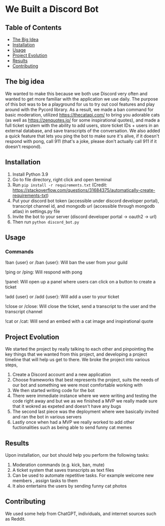 # We Built a Discord Bot

## Table of Contents

- [The Big Idea](#the-big-idea)
- [Installation](#installation)
- [Usage](#usage)
- [Project Evolution](#project-evolution)
- [Results](#results)
- [Contributing](#contributing)


## The big idea
We wanted to make this because we both use Discord very often and wanted to get more familiar with the application we use daily. The purpose of this bot was to be a playground for us to try out cool features and play around with the Pycord library. As a result, we made a ban command for basic moderation, utilized https://thecatapi.com/ to bring you adorable cats (as well as https://zenquotes.io/ for some inspirational quotes), and made a full ticket system with the ability to add users, store ticket IDs + users in an external database, and save transcripts of the conversation. We also added a quick feature that lets you ping the bot to make sure it's alive, if it doesn't respond with pong, call 911 (that's a joke, please don't actually call 911 if it doesn't respond).


## Installation
1. Install Python 3.9 
2. Go to file directory, right click and open terminal
3. Run `pip install -r requirements.txt` (Credit: https://stackoverflow.com/questions/31684375/automatically-create-requirements-txt)
4. Put your discord bot token (accessible under discord developer portal), transcript channel id, and mongodb url (accessible through mongodb atlas) in settings.py file
5. Invite the bot to your server (discord developer portal -> oauth2 -> url)
6. Then run `python discord_bot.py` 

## Usage


### Commands
!ban {user} or /ban {user}: Will ban the user from your guild

!ping or /ping: Will respond with pong

!panel: Will open up a panel where users can click on a button to create a ticket

!add {user} or /add {user}: Will add a user to your ticket

!close or /close: Will close the ticket, send a transcript to the user and the transcript channel

!cat or /cat: Will send an embed with a cat image and inspirational quote


## Project Evolution
We started the project by really talking to each other and pinpointing the key things that we wanted from this project, and developing a project timeline that will help us get to there. We broke the project into various steps,

1. Create a Discord account and a new application
2. Choose frameworks that best represents the project, suits the needs of our bot and something we were most comfortable working with
3. We then started writing code for the bot
4. There were immediate instance where we were writing and testing the code right away and but we as we finished a MVP we really made sure that it wokred as expeted and doesn't have any bugs 
7. The second last piece was the deployment where wee basically invited and ran the bot in various servers
8. Lastly once when had a MVP we really worked to add other fuctionalities such as being able to send funny cat memes 


## Results
Upon installation, our bot should help you perform the following tasks:

1. Moderation commands (e.g. kick, ban, mute)
2. A ticket system that saves transcripts as text files
3. Can be used to automate repetitive tasks. For example welcome new members , assign tasks to them
4. It also entertains the users by sending funny cat photos


## Contributing
We used some help from ChatGPT, individuals, and internet sources such as Reddit.
